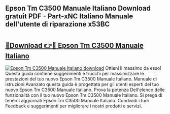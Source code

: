 ## Epson Tm C3500 Manuale Italiano Download gratuit PDF - Part-xNC Italiano Manuale dell'utente di riparazione x53BC

# <h2><a href="http://dfh33lp.blite.top/?on=Epson+Tm+C3500+Manuale+Italiano">🔗Download 👉🔴 Epson Tm C3500 Manuale Italiano</a></h2>

[![Epson Tm C3500 Manuale Italiano download](https://i.imgur.com/lujVjoI.png)](http://dfh33lp.blite.top/?on=Epson+Tm+C3500+Manuale+Italiano)
Ottieni il massimo da esso! Questa guida contiene suggerimenti e trucchi per massimizzare le prestazioni del tuo nuovo Epson Tm C3500 Manuale Italiano. Manuale di istruzioni Avanzato questa guida è progettata per gli utenti esperti del tuo nuovo Epson Tm C3500 Manuale Italiano. Prova la potenza Dell'elenco delle funzionalità con il tuo nuovo Epson Tm C3500 Manuale Italiano. Si prega di tenerci aggiornati Epson Tm C3500 Manuale Italiano. Condividi i tuoi Feedback e suggerimenti per migliorare i nostri prodotti e servizi.
